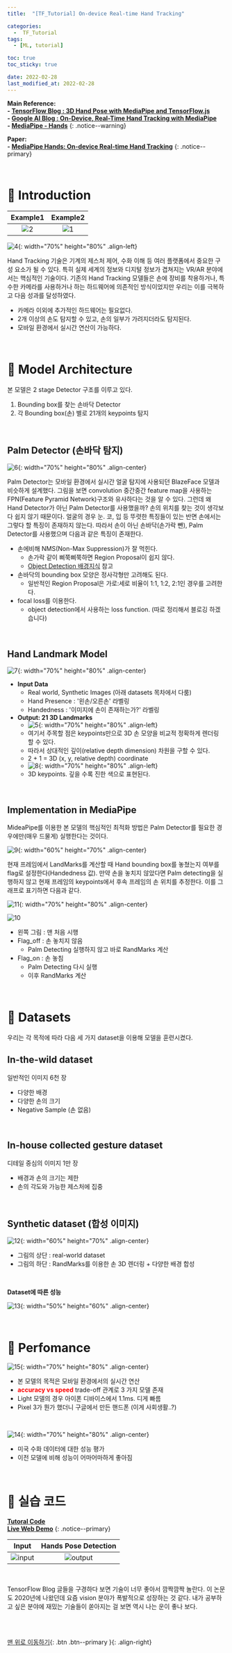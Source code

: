 ```yaml
---
title:  "[TF_Tutorial] On-device Real-time Hand Tracking" 

categories:
  -  TF_Tutorial
tags:
  - [ML, tutorial]

toc: true
toc_sticky: true

date: 2022-02-28
last_modified_at: 2022-02-28
---
```


**Main Reference: <br>- [TensorFlow Blog : 3D Hand Pose with MediaPipe and TensorFlow.js](https://blog.tensorflow.org/2021/11/3D-handpose.html) <br>- [Google AI Blog : On-Device, Real-Time Hand Tracking with MediaPipe](https://ai.googleblog.com/2019/08/on-device-real-time-hand-tracking-with.html) <br>- [MediaPipe - Hands](https://google.github.io/mediapipe/solutions/hands.html)** 
{: .notice--warning}



**Paper: <br>- [MediaPipe Hands: On-device Real-time Hand Tracking](https://github.com/inhopp/inhopp/files/8153383/MediaPipe.Hands._.On-device.Real-time.Hand.Tracking.pdf)**
{: .notice--primary}


<br>


# 🚤 Introduction

|Example1|Example2|
|:-:|:-:|
|![2](https://user-images.githubusercontent.com/96368476/155987751-499a3007-1343-4962-9f9a-2a5894795474.gif)|![1](https://user-images.githubusercontent.com/96368476/155987674-c5bf968d-ae33-4b37-a887-a069a9a31fb1.gif)|

![4](https://user-images.githubusercontent.com/96368476/155989618-6187c2e9-0ef9-4a92-87db-5187443d06cc.gif){: width="70%" height="80%" .align-left}

Hand Tracking 기술은 기계의 제스처 제어, 수화 이해 등 여러 플랫폼에서 중요한 구성 요소가 될 수 있다. 특히 실제 세계의 정보와 디지털 정보가 겹쳐지는 VR/AR 분야에서는 핵심적인 기술이다. 기존의 Hand Tracking 모델들은 손에 장비를 착용하거나, 특수한 카메라를 사용하거나 하는 하드웨어에 의존적인 방식이었지만 우리는 이를 극복하고 다음 성과를 달성하였다.
- 카메라 이외에 추가적인 하드웨어는 필요없다.
- 2개 이상의 손도 탐지할 수 있고, 손의 일부가 가려지더라도 탐지된다.
- 모바일 환경에서 실시간 연산이 가능하다.


<br>


# 🚤 Model Architecture

본 모델은 2 stage Detector 구조를 이루고 있다.

1. Bounding box를 찾는 손바닥 Detector
2. 각 Bounding box(손) 별로 21개의 keypoints 탐지


<br>

## Palm Detector (손바닥 탐지)

![6](https://user-images.githubusercontent.com/96368476/155994537-17b18a91-0aaa-4426-a63e-aa54ae371039.png){: width="70%" height="80%" .align-center}

Palm Detector는 모바일 환경에서 실시간 얼굴 탐지에 사용되던 BlazeFace 모델과 비슷하게 설계했다. 그림을 보면 convolution 중간중간 feature map을 사용하는 FPN(Feature Pyramid Network)구조와 유사하다는 것을 알 수 있다. 그런데 왜 Hand Detector가 아닌 Palm Detector를 사용했을까? 손의 위치를 찾는 것이 생각보다 쉽지 않기 때문이다. 얼굴의 경우 눈. 코, 입 등 뚜렷한 특징들이 있는 반면 손에서는 그렇다 할 특징이 존재하지 않는다. 따라서 손이 아닌 손바닥(손가락 뺀), Palm Detector를 사용했으며 다음과 같은 특징이 존재한다.
- 손에비해 NMS(Non-Max Suppression)가 잘 먹힌다.
  - 손가락 같이 삐쭉삐쭉하면 Region Proposal이 쉽지 않다.
  - [Object Detection 배경지식](https://inhopp.github.io/paper/Paper2/) 참고
- 손바닥의 bounding box 모양은 정사각형만 고려해도 된다.
  - 일반적인 Region Proposal은 가로:세로 비율이 1:1, 1:2, 2:1인 경우를 고려한다.
- focal loss를 이용한다.
  - object detection에서 사용하는 loss function. (따로 정리해서 블로깅 하겠습니다)



<br>

## Hand Landmark Model

![7](https://user-images.githubusercontent.com/96368476/155994544-d103e93f-ac3e-4c39-8915-557d96b72029.png){: width="70%" height="80%" .align-center}

- **Input Data**
  - Real world, Synthetic Images (아래 datasets 목차에서 다룸)
  - Hand Presence : '왼손/오른손' 라벨링
  - Handedness : '이미지에 손이 존재하는가?' 라벨링
- **Output: 21 3D Landmarks**
  - ![5](https://user-images.githubusercontent.com/96368476/155993065-f1b57661-3601-4d9b-9625-92584ab680a7.png){: width="70%" height="80%" .align-left}
  - 여기서 주목할 점은 keypoints만으로 3D 손 모양을 비교적 정확하게 렌더링 할 수 있다.
  - 따라서 상대적인 깊이(relative depth dimension) 차원을 구할 수 있다.
  - 2 + 1 = 3D (x, y, relative depth) coordinate
  - ![8](https://user-images.githubusercontent.com/96368476/156002372-5c077b67-1ad8-4a42-ae8b-e8056afd3b2d.gif){: width="70%" height="80%" .align-left}
  - 3D keypoints. 깊을 수록 진한 색으로 표현된다.



<br>

## Implementation in MediaPipe

MideaPipe를 이용한 본 모델의 핵심적인 최적화 방법은 Palm Detector를 필요한 경우에만(매우 드물게) 실행한다는 것이다. 

![9](https://user-images.githubusercontent.com/96368476/156008874-94d3aa17-94d8-4b00-a279-8940794eed57.png){: width="60%" height="70%" .align-center}

현재 프레임에서 LandMarks를 계산할 때 Hand bounding box를 놓쳤는지 여부를 flag로 설정한다(Handedness 값). 만약 손을 놓치지 않았다면 Palm detecting을 실행하지 않고 현재 프레임의 keypoints에서 후속 프레임의 손 위치를 추정한다. 이를 그래프로 표기하면 다음과 같다.

![11](https://user-images.githubusercontent.com/96368476/156010865-42b7884c-8c0e-4e60-845a-7cc0849142e4.png){: width="70%" height="80%" .align-center}



![10](https://user-images.githubusercontent.com/96368476/156008879-d2069648-5864-4363-94cb-0863412ae967.jpg)

- 왼쪽 그림 : 맨 처음 시행
- Flag_off : 손 놓치지 않음
  - Palm Detecting 실행하지 않고 바로 RandMarks 계산
- Flag_on : 손 놓침
  - Palm Detecting 다시 실행
  - 이후 RandMarks 계산




<br>


# 🚤 Datasets

우리는 각 목적에 따라 다음 세 가지 dataset을 이용해 모델을 훈련시켰다.

## In-the-wild dataset

일반적인 이미지 6천 장
- 다양한 배경
- 다양한 손의 크기
- Negative Sample (손 없음)

<br>

## In-house collected gesture dataset

디테일 중심의 이미지 1만 장
- 배경과 손의 크기는 제한
- 손의 각도와 가능한 제스처에 집중

<br>

## Synthetic dataset (합성 이미지)

![12](https://user-images.githubusercontent.com/96368476/156013156-60dccbc3-3b54-4d2e-9ce9-6f5cab570799.png){: width="60%" height="70%" .align-center}

- 그림의 상단 : real-world dataset
- 그림의 하단 : RandMarks를 이용한 손 3D 렌더링 + 다양한 배경 합성

<br>

**Dataset에 따른 성능**

![13](https://user-images.githubusercontent.com/96368476/156015032-41cb343c-8fb0-465d-89f3-3c087dacc1ef.png){: width="50%" height="60%" .align-center}




<br>


# 🚤 Perfomance

![15](https://user-images.githubusercontent.com/96368476/156016386-4ef661c2-189e-4463-b7ce-fe5a14793494.png){: width="70%" height="80%" .align-center}

- 본 모델의 목적은 모바일 환경에서의 실시간 연산
- **<span style="color:red">accuracy vs speed</span>** trade-off 관계로 3 가지 모델 존재
- Light 모델의 경우 아이폰 디바이스에서 1.1ms. 디게 빠름
- Pixel 3가 뭔가 했더니 구글에서 만든 핸드폰 (이게 사회생활..?)

<br>

![14](https://user-images.githubusercontent.com/96368476/156016382-fc39a5df-e188-4824-8575-4ad9f861d2e3.png){: width="70%" height="80%" .align-center}

- 미국 수화 데이터에 대한 성능 평가
- 이전 모델에 비해 성능이 어마어마하게 좋아짐



<br>


# 🚤 실습 코드

**[Tutoral Code](https://github.com/inhopp/ML_code/blob/main/hand_pose.ipynb) <br> [Live Web Demo](https://storage.googleapis.com/tfjs-models/demos/hand-pose-detection/index.html?model=mediapipe_hands)**
{: .notice--primary}

| Input | Hands Pose Detection |
|:-:|:-:|
|![input](https://user-images.githubusercontent.com/96368476/156019811-e67373d6-8068-40a5-8b53-314ed596ebb0.gif)|![output](https://user-images.githubusercontent.com/96368476/156019791-f3dc58ba-8564-4451-9fb7-2d529b1b2201.gif)|

<br>

TensorFlow Blog 글들을 구경하다 보면 기술이 너무 좋아서 깜짝깜짝 놀란다. 이 논문도 2020년에 나왔던데 요즘 vision 분야가 폭발적으로 성장하는 것 같다. 내가 공부하고 싶은 분야에 재밌는 기술들이 쏟아지는 걸 보면 역시 나는 운이 좋나 보다.


<br>
<br>

[맨 위로 이동하기](#){: .btn .btn--primary }{: .align-right}